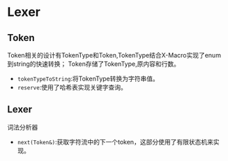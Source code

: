 # Lexer
## Token
Token相关的设计有TokenType和Token,TokenType结合X-Macro实现了enum到string的快速转换； Token存储了TokenType,原内容和行数。

- `tokenTypeToString`:将TokenType转换为字符串值。
- `reserve`:使用了哈希表实现关键字查询。
## Lexer
词法分析器
- `next(Token&)`:获取字符流中的下一个token，这部分使用了有限状态机来实现。
